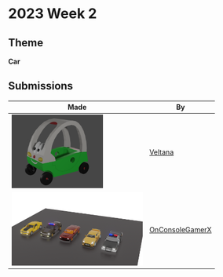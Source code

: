 # 2023 Week 2


## Theme

**Car**


## Submissions

| Made | By |
|------|----|
| <img src="./Veltana/fastestcar.png" height="150" /> | [Veltana](./Veltana/) |
| <img src="./OnConsoleGamerX/Cars_.png" height="150" /> | [OnConsoleGamerX](./OnConsoleGamerX/) |
